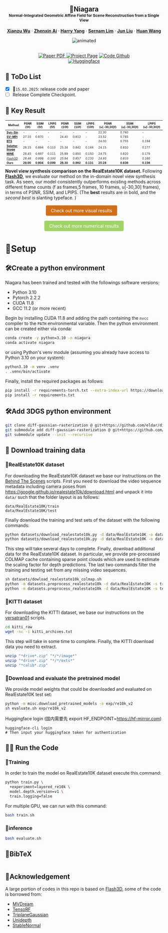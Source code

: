 <!-- [![arXiv](https://img.shields.io/badge/arXiv-2406.04343-blue?logo=arxiv&color=%23B31B1B)](https://arxiv.org/)
[![ProjectPage](https://img.shields.io/badge/Project_Page-Niagara-blue?logoColor=blue)](https://ai-kunkun.github.io/Niagara_page/)
[![HuggingFace](https://img.shields.io/badge/%F0%9F%A4%97%20HuggingFace-Demo-yellow)](https://huggingface.co/Xianzu/Niagara)  -->
<p align="center">

  <h2 align="center">🐃Niagara<br><span style="font-size: 0.58em;">
   Normal-Integrated Geometric Affine Field for Scene Reconstruction from a Single View</h2>
  <p align="center">
    <a href="https://xianzuwu.github.io/"><strong>Xianzu Wu</strong></a>
    ·
    <a href="https://ai-kunkun.github.io/"><strong>Zhenxin Ai</strong></a>
    ·
    <a href="https://leehomyc.github.io/"><strong>Harry Yang</strong></a>
    ·
    <a href="https://scholar.google.com/citations?user=HX0BfLYAAAAJ&hl=en"><strong>Sernam Lim</strong></a>
    ·
    <a href="https://wp.lancs.ac.uk/vl/"><strong>Jun Liu</strong></a>
    ·
    <a href="https://huanwang.tech/"><strong>Huan Wang</strong></a>
    <br>
  </p>


<p align="center">
  <img src="assets/teaser_video.gif" alt="animated" />
</p>

<p align="center">
  </br>
    <a href="https://arxiv.org/">
      <img src='https://img.shields.io/badge/Paper-Arxiv-green?style=for-the-badge&logo=adobeacrobatreader&logoWidth=20&logoColor=white&labelColor=66cc00&color=94DD15' alt='Paper PDF'>
    </a>
    <a href='https://ai-kunkun.github.io/Niagara_page/'>
      <img src='https://img.shields.io/badge/Project-Page-orange?style=for-the-badge&logo=Google%20chrome&logoColor=white&labelColor=D35400' alt='Project Page'></a>
    <a href="https://github.com/xianzuwu/Niagara">
      <img src='https://img.shields.io/badge/Code-Github-blue?style=for-the-badge&logo=github&logoColor=white&labelColor=181717' alt='Code Github'></a> 
      <br>
      <a href="https://huggingface.co/Xianzu/Niagara">
      <img src='https://img.shields.io/badge/%F0%9F%A4%97%20HuggingFace-Demo-yellow' alt='Huggingface'></a>
  </p>
  
</p>

## 🦉 ToDo List
- [x] 📢`15.03.2025`: release code and paper
- [ ] Release Complete Checkpoint.

## 🎉 Key Result

<table style="font-size: 9px; border-collapse: collapse;">
  <thead>
    <tr>
      <th style="padding: 4px;">Method</th>
      <th style="padding: 4px;">PSNR (5f)</th>
      <th style="padding: 4px;">SSIM (5f)</th>
      <th style="padding: 4px;">LPIPS (5f)</th>
      <th style="padding: 4px;">PSNR (10f)</th>
      <th style="padding: 4px;">SSIM (10f)</th>
      <th style="padding: 4px;">LPIPS (10f)</th>
      <th style="padding: 4px;">PSNR (u[-30,30]f)</th>
      <th style="padding: 4px;">SSIM (u[-30,30]f)</th>
      <th style="padding: 4px;">LPIPS (u[-30,30]f)</th>
    </tr>
  </thead>
  <tbody>
    <tr>
      <td><a href="https://github.com/facebookresearch/synsin"><strong>Syn-Sin</strong></a></td>
      <td>-</td>
      <td>-</td>
      <td>-</td>
      <td>-</td>
      <td>-</td>
      <td>-</td>
      <td>22.30</td>
      <td>0.740</td>
      <td>-</td>
    </tr>
    <tr>
      <td><a href="https://single-view-mpi.github.io/"><strong>SV-MPI</strong></a> </td>
      <td>27.10</td>
      <td>0.870</td>
      <td>-</td>
      <td>24.40</td>
      <td>0.812</td>
      <td>-</td>
      <td>23.52</td>
      <td>0.785</td>
      <td>-</td>
    </tr>
    <tr>
      <td><a href="https://github.com/Brummi/BehindTheScenes"><strong>BTS</strong></a> </td>
      <td>-</td>
      <td>-</td>
      <td>-</td>
      <td>-</td>
      <td>-</td>
      <td>-</td>
      <td>24.00</td>
      <td>0.755</td>
      <td>0.194</td>
    </tr>
    <tr>
      <td><a href="https://github.com/szymanowiczs/splatter-image"><strong>Splatter Image</strong></a></td>
      <td>28.15</td>
      <td>0.894</td>
      <td>0.110</td>
      <td>25.34</td>
      <td>0.842</td>
      <td>0.144</td>
      <td>24.15</td>
      <td>0.810</td>
      <td>0.177</td>
    </tr>
    <tr>
      <td><a href="https://github.com/vincentfung13/MINE"><strong>MINE</strong></a></td>
      <td>28.45</td>
      <td>0.897</td>
      <td>0.111</td>
      <td>25.89</td>
      <td>0.850</td>
      <td>0.150</td>
      <td>24.75</td>
      <td>0.820</td>
      <td>0.179</td>
    </tr>
    <tr>
      <td><a href="https://github.com/eldar/flash3d"><em>Flash3D</em></a></td>
      <td><em>28.46</em></td>
      <td><em>0.899</em></td>
      <td><em>0.100</em></td>
      <td><em>25.94</em></td>
      <td><em>0.857</em></td>
      <td><em>0.133</em></td>
      <td><em>24.93</em></td>
      <td><em>0.833</em></td>
      <td><em>0.160</em></td>
    </tr>
    <tr>
      <td><strong>Ours</strong></td>
      <td><strong>29.00</strong></td>
      <td><strong>0.904</strong></td>
      <td><strong>0.099</strong></td>
      <td><strong>26.30</strong></td>
      <td><strong>0.862</strong></td>
      <td><strong>0.131</strong></td>
      <td><strong>25.28</strong></td>
      <td><strong>0.836</strong></td>
      <td><strong>0.156</strong></td>
    </tr>
  </tbody>
</table>
<strong> Novel view synthesis comparison on the RealEstate10K dataset. </strong>Following <a href="https://github.com/eldar/flash3d"><strong>Flash3D</strong></a>, we evaluate our method on the in-domain novel view synthesis task. As seen, our model consistently outperforms existing methods across different frame counts (f as frames,5 frames, 10 frames, u[-30,30] frames), in terms of PSNR, SSIM, and LPIPS. (The <strong>best</strong> results are in bold, and the <em>second best</em> is slanting typeface. )<br>
<p align="center" style="margin: 1rem 0;">
  <!-- 第一个按钮：Project Page 颜色 -->
  <a href="https://ai-kunkun.github.io/Niagara_page/"
     style="
       display: inline-block;
       background-color: #CF6F1C;
       color: #fff;
       padding: 0.5rem 1rem;
       text-decoration: none;
       border-radius: 4px;
       margin-right: 1rem;
     ">
    Check out more visual results
  </a>
</p>
<p align="center" style="margin: 1rem 0;">
  <!-- 第二个按钮：Arxiv 颜色 -->
  <a href="https://ai-kunkun.github.io/Niagara_page/"
     style="
       display: inline-block;
       background-color: #A0D468;
       color: #fff;
       padding: 0.5rem 1rem;
       text-decoration: none;
       border-radius: 4px;
     ">
    Check out more numerical results
  </a>
</p>

# 🚀Setup

## 🛠️Create a python environment

Niagara has been trained and tested with the followings software versions:

- Python 3.10
- Pytorch 2.2.2
- CUDA 11.8
- GCC 11.2 (or more recent)

Begin by installing CUDA 11.8 and adding the path containing the `nvcc` compiler to the `PATH` environmental variable.
Then the python environment can be created either via conda:

```sh
conda create -y python=3.10 -n niagara
conda activate niagara
```

or using Python's venv module (assuming you already have access to Python 3.10 on your system):

```sh
python3.10 -m venv .venv
. .venv/bin/activate
```

Finally, install the required packages as follows:

```sh
pip install -r requirements-torch.txt --extra-index-url https://download.pytorch.org/whl/cu118
pip install -r requirements.txt
```
## 🛠️Add 3DGS python environment
```sh
git clone diff-gaussian-rasterization @ git+https://github.com/eldar/diff-gaussian-rasterization-w-pose@main
git submodule add diff-gaussian-rasterization @ git+https://github.com/eldar/diff-gaussian-rasterization-w-pose@main third_party/diff-gaussian-rasterization-w-pose
git submodule update --init --recursive
```

## 📝 Download training data

### 🧩RealEstate10K dataset

For downloading the RealEstate10K dataset we base our instructions on the [Behind The Scenes](https://github.com/Brummi/BehindTheScenes/tree/main?tab=readme-ov-file#-datasets) scripts.
First you need to download the video sequence metadata including camera poses from https://google.github.io/realestate10k/download.html and unpack it into `data/` such that the folder layout is as follows:

```
data/RealEstate10K/train
data/RealEstate10K/test
```

Finally download the training and test sets of the dataset with the following commands:

```sh
python datasets/download_realestate10k.py -d data/RealEstate10K -o data/RealEstate10K -m train
python datasets/download_realestate10k.py -d data/RealEstate10K -o data/RealEstate10K -m test
```

This step will take several days to complete. Finally, download additional data for the RealEstate10K dataset.
In particular, we provide pre-processed COLMAP cache containing sparse point clouds which are used to estimate the scaling factor for depth predictions.
The last two commands filter the training and testing set from any missing video sequences.

```sh
sh datasets/dowload_realestate10k_colmap.sh
python -m datasets.preprocess_realestate10k -d data/RealEstate10K -s train
python -m datasets.preprocess_realestate10k -d data/RealEstate10K -s test
```

### 🧩KITTI dataset
For downloading the KITTI dataset, we base our instructions on the [versatran01](https://gist.github.com/versatran01/19bbb78c42e0cafb1807625bbb99bd85) scripts.
```sh
cd kitti_raw
wget -nc -i kitti_archives.txt
```
This step will take in some time to complete. Finally, the KITTI download data you need to extract.
```sh
unzip "*drive*.zip" "*/*/image*"
unzip "*drive*.zip" "*/*/oxts*"
unzip "*calib*.zip"
```

### 🧩Download and evaluate the pretrained model

We provide model weights that could be downloaded and evaluated on RealEstate10K test set:

```sh
python -m misc.download_pretrained_models -o exp/re10k_v2
sh evaluate.sh exp/re10k_v2
```
Huggingface login (国内需要先 export HF_ENDPOINT=https://hf-mirror.com)
```
huggingface-cli login 
# Then input your huggingface token for authentication
```
## 🏃‍♂️ Run the Code
### 🧩Training

In order to train the model on RealEstate10K dataset execute this command:
```sh
python train.py \
  +experiment=layered_re10k \
  model.depth.version=v1 \
  train.logging=false 
```

For multiple GPU, we can run with this command:
```sh
bash train.sh
```
### 🧩inference
```sh
bash evaluate.sh
```
## 📑BibTeX
```

```

## 📖Acknowledgement

A large portion of codes in this repo is based on [Flash3D](https://github.com/eldar/flash3d), some of the code is borrowed from:

+ [MVDream](https://github.com/bytedance/MVDream)
+ [TensoRF](https://github.com/apchenstu/TensoRF)
+ [TriplaneGaussian](https://github.com/VAST-AI-Research/TriplaneGaussian)
+ [Unidepth](https://github.com/lpiccinelli-eth/UniDepth)
+ [StableNormal](https://github.com/Stable-X/StableNormal)

